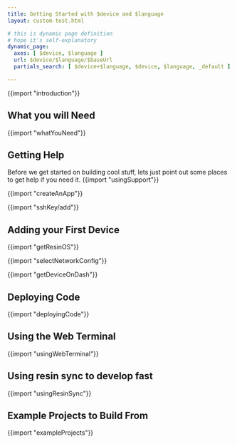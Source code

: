 ```yaml
---
title: Getting Started with $device and $language
layout: custom-test.html

# this is dynamic page definition
# hope it's self-explanatory
dynamic_page:
  axes: [ $device, $language ]
  url: $device/$language/$baseUrl
  partials_search: [ $device+$language, $device, $language, _default ]

---
```

{{import "introduction"}}

## What you will Need

{{import "whatYouNeed"}}

## Getting Help

Before we get started on building cool stuff, lets just point out some places to get help if you need it.
{{import "usingSupport"}}

{{import "createAnApp"}}

{{import "sshKey/add"}}

## Adding your First Device

{{import "getResinOS"}}

{{import "selectNetworkConfig"}}

{{import "getDeviceOnDash"}}

## Deploying Code

{{import "deployingCode"}}

## Using the Web Terminal

{{import "usingWebTerminal"}}

## Using resin sync to develop fast

{{import "usingResinSync"}}

## Example Projects to Build From

{{import "exampleProjects"}}
